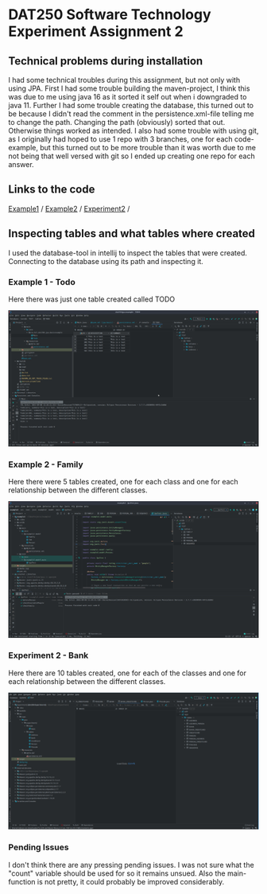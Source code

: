# DAT250 Software Technology Experiment Assignment 2

## Technical problems during installation

I had some technical troubles during this assignment, but not only with using JPA. First I had some trouble building the maven-project, I think this was due to me 
using java 16 as it sorted it self out when i downgraded to java 11. Further I had some trouble creating the database, this turned out to be because I didn't read 
the comment in the persistence.xml-file telling me to change the path. Changing the path (obviously) sorted that out. Otherwise things worked as intended.
I also had some trouble with using git, as I originally had hoped to use 1 repo with 3 branches, one for each code-example, but this turned out to be more trouble
than it was worth due to me not being that well versed with git so I ended up creating one repo for each answer. 


## Links to the code

[Example1](https://github.com/Gudolv/dat250-jpa-ex1/tree/master) /
[Example2](https://github.com/Gudolv/dat250-jpa-ex1-2/tree/master) /
[Experiment2](https://github.com/Gudolv/dat250-exp2/tree/master) /

## Inspecting tables and what tables where created

I used the database-tool in intellij to inspect the tables that were created. Connecting to the database using its path and inspecting it.

### Example 1 - Todo
Here there was just one table created called TODO

![Example1](https://github.com/Gudolv/dat250oblig1/blob/main/Screenshots/Example1.png)

### Example 2 - Family

Here there were 5 tables created, one for each class and  one for each relationship between the different classes. 

![Example2](https://github.com/Gudolv/dat250oblig1/blob/main/Screenshots/Exmple2.png)

### Experiment 2 - Bank

Here there are 10 tables created, one for each of the classes and one for each relationship between the different classes.

![Experiment2](https://github.com/Gudolv/dat250oblig1/blob/main/Screenshots/Experiment2.png)

### Pending Issues

I don't think there are any pressing pending issues. I was not sure what the "count" variable should be used for so it remains unsued. Also the main-function 
is not pretty, it could probably be improved considerably. 

